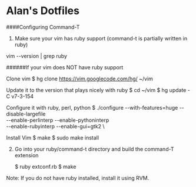 Alan's Dotfiles
================

####Configuring Command-T

1. Make sure your vim has ruby support (command-t is partially written in ruby)

vim --version | grep ruby

######If your vim does NOT have ruby support

Clone vim
    $ hg clone https://vim.googlecode.com/hg/ ~/vim

Update it to the version that plays nicely with ruby
    $ cd ~/vim
    $ hg update -C v7-3-154

Configure it with ruby, perl, python
    $ ./configure --with-features=huge  --disable-largefile \
            --enable-perlinterp   --enable-pythoninterp \
            --enable-rubyinterp   --enable-gui=gtk2 \

Install Vim
    $ make
    $ sudo make install

2. Go into your ruby/command-t directory and build the command-T extension

    $ ruby extconf.rb
    $ make

Note: If you do not have ruby installed, install it using RVM.



